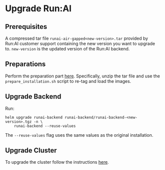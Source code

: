 
# Upgrade Run:AI 

## Prerequisites 

A compressed tar file `runai-air-gapped<new-version>.tar` provided by Run:AI customer support containing the new version you want to upgrade to. `new-version` is the updated version of the Run:AI backend.


## Preparations

Perform the preparation part [here](preparations.md). Specifically, unzip the tar file and use the `prepare_installation.sh` script to re-tag and load the images.


## Upgrade Backend 

Run:

```
helm upgrade runai-backend runai-backend/runai-backend-<new-version>.tgz -n \
    runai-backend --reuse-values
```

The `--reuse-values` flag uses the same values as the original installation.

## Upgrade Cluster 

To upgrade the cluster follow the instructions [here](../../runai-setup/cluster-setup/cluster-upgrade/).